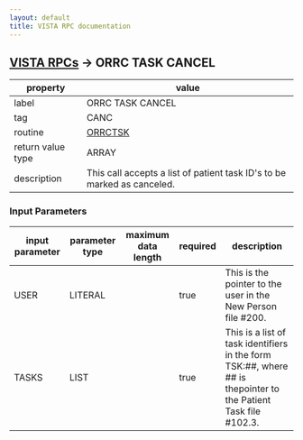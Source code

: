 ```yaml
---
layout: default
title: VISTA RPC documentation
---
```




## [VISTA RPCs](TableOfContent.md) &#8594; ORRC TASK CANCEL 

 property | value 
--- | --- 
 label | ORRC TASK CANCEL
 tag | CANC
 routine | [ORRCTSK](http://code.osehra.org/dox/Routine_ORRCTSK_source.html)
 return value type | ARRAY
 description | This call accepts a list of patient task ID's to be marked as canceled.

### Input Parameters

| input parameter | parameter type | maximum data length | required | description | 
| --- | --- | --- | --- | --- | 
| USER | LITERAL |  | true | This is the pointer to the user in the New Person file #200. | 
| TASKS | LIST |  | true | This is a list of task identifiers in the form TSK:##, where ## is thepointer to the Patient Task file #102.3. | 
